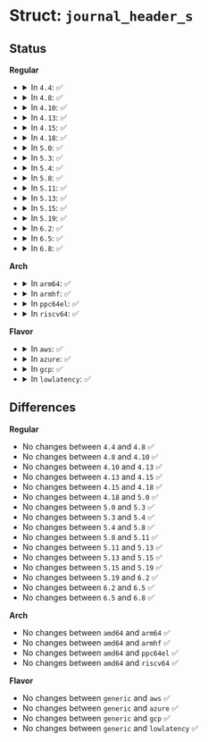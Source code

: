# Struct: <code>journal_header_s</code>

## Status
<b>Regular</b>
<ul>
<li>
<details>
<summary>In <code>4.4</code>: ✅</summary>

```c
struct journal_header_s {
    __be32 h_magic;
    __be32 h_blocktype;
    __be32 h_sequence;
};
```
</details>
</li>
<li>
<details>
<summary>In <code>4.8</code>: ✅</summary>

```c
struct journal_header_s {
    __be32 h_magic;
    __be32 h_blocktype;
    __be32 h_sequence;
};
```
</details>
</li>
<li>
<details>
<summary>In <code>4.10</code>: ✅</summary>

```c
struct journal_header_s {
    __be32 h_magic;
    __be32 h_blocktype;
    __be32 h_sequence;
};
```
</details>
</li>
<li>
<details>
<summary>In <code>4.13</code>: ✅</summary>

```c
struct journal_header_s {
    __be32 h_magic;
    __be32 h_blocktype;
    __be32 h_sequence;
};
```
</details>
</li>
<li>
<details>
<summary>In <code>4.15</code>: ✅</summary>

```c
struct journal_header_s {
    __be32 h_magic;
    __be32 h_blocktype;
    __be32 h_sequence;
};
```
</details>
</li>
<li>
<details>
<summary>In <code>4.18</code>: ✅</summary>

```c
struct journal_header_s {
    __be32 h_magic;
    __be32 h_blocktype;
    __be32 h_sequence;
};
```
</details>
</li>
<li>
<details>
<summary>In <code>5.0</code>: ✅</summary>

```c
struct journal_header_s {
    __be32 h_magic;
    __be32 h_blocktype;
    __be32 h_sequence;
};
```
</details>
</li>
<li>
<details>
<summary>In <code>5.3</code>: ✅</summary>

```c
struct journal_header_s {
    __be32 h_magic;
    __be32 h_blocktype;
    __be32 h_sequence;
};
```
</details>
</li>
<li>
<details>
<summary>In <code>5.4</code>: ✅</summary>

```c
struct journal_header_s {
    __be32 h_magic;
    __be32 h_blocktype;
    __be32 h_sequence;
};
```
</details>
</li>
<li>
<details>
<summary>In <code>5.8</code>: ✅</summary>

```c
struct journal_header_s {
    __be32 h_magic;
    __be32 h_blocktype;
    __be32 h_sequence;
};
```
</details>
</li>
<li>
<details>
<summary>In <code>5.11</code>: ✅</summary>

```c
struct journal_header_s {
    __be32 h_magic;
    __be32 h_blocktype;
    __be32 h_sequence;
};
```
</details>
</li>
<li>
<details>
<summary>In <code>5.13</code>: ✅</summary>

```c
struct journal_header_s {
    __be32 h_magic;
    __be32 h_blocktype;
    __be32 h_sequence;
};
```
</details>
</li>
<li>
<details>
<summary>In <code>5.15</code>: ✅</summary>

```c
struct journal_header_s {
    __be32 h_magic;
    __be32 h_blocktype;
    __be32 h_sequence;
};
```
</details>
</li>
<li>
<details>
<summary>In <code>5.19</code>: ✅</summary>

```c
struct journal_header_s {
    __be32 h_magic;
    __be32 h_blocktype;
    __be32 h_sequence;
};
```
</details>
</li>
<li>
<details>
<summary>In <code>6.2</code>: ✅</summary>

```c
struct journal_header_s {
    __be32 h_magic;
    __be32 h_blocktype;
    __be32 h_sequence;
};
```
</details>
</li>
<li>
<details>
<summary>In <code>6.5</code>: ✅</summary>

```c
struct journal_header_s {
    __be32 h_magic;
    __be32 h_blocktype;
    __be32 h_sequence;
};
```
</details>
</li>
<li>
<details>
<summary>In <code>6.8</code>: ✅</summary>

```c
struct journal_header_s {
    __be32 h_magic;
    __be32 h_blocktype;
    __be32 h_sequence;
};
```
</details>
</li>
</ul>
<b>Arch</b>
<ul>
<li>
<details>
<summary>In <code>arm64</code>: ✅</summary>

```c
struct journal_header_s {
    __be32 h_magic;
    __be32 h_blocktype;
    __be32 h_sequence;
};
```
</details>
</li>
<li>
<details>
<summary>In <code>armhf</code>: ✅</summary>

```c
struct journal_header_s {
    __be32 h_magic;
    __be32 h_blocktype;
    __be32 h_sequence;
};
```
</details>
</li>
<li>
<details>
<summary>In <code>ppc64el</code>: ✅</summary>

```c
struct journal_header_s {
    __be32 h_magic;
    __be32 h_blocktype;
    __be32 h_sequence;
};
```
</details>
</li>
<li>
<details>
<summary>In <code>riscv64</code>: ✅</summary>

```c
struct journal_header_s {
    __be32 h_magic;
    __be32 h_blocktype;
    __be32 h_sequence;
};
```
</details>
</li>
</ul>
<b>Flavor</b>
<ul>
<li>
<details>
<summary>In <code>aws</code>: ✅</summary>

```c
struct journal_header_s {
    __be32 h_magic;
    __be32 h_blocktype;
    __be32 h_sequence;
};
```
</details>
</li>
<li>
<details>
<summary>In <code>azure</code>: ✅</summary>

```c
struct journal_header_s {
    __be32 h_magic;
    __be32 h_blocktype;
    __be32 h_sequence;
};
```
</details>
</li>
<li>
<details>
<summary>In <code>gcp</code>: ✅</summary>

```c
struct journal_header_s {
    __be32 h_magic;
    __be32 h_blocktype;
    __be32 h_sequence;
};
```
</details>
</li>
<li>
<details>
<summary>In <code>lowlatency</code>: ✅</summary>

```c
struct journal_header_s {
    __be32 h_magic;
    __be32 h_blocktype;
    __be32 h_sequence;
};
```
</details>
</li>
</ul>

## Differences
<b>Regular</b>
<ul>
<li>
No changes between <code>4.4</code> and <code>4.8</code> ✅
</li>
<li>
No changes between <code>4.8</code> and <code>4.10</code> ✅
</li>
<li>
No changes between <code>4.10</code> and <code>4.13</code> ✅
</li>
<li>
No changes between <code>4.13</code> and <code>4.15</code> ✅
</li>
<li>
No changes between <code>4.15</code> and <code>4.18</code> ✅
</li>
<li>
No changes between <code>4.18</code> and <code>5.0</code> ✅
</li>
<li>
No changes between <code>5.0</code> and <code>5.3</code> ✅
</li>
<li>
No changes between <code>5.3</code> and <code>5.4</code> ✅
</li>
<li>
No changes between <code>5.4</code> and <code>5.8</code> ✅
</li>
<li>
No changes between <code>5.8</code> and <code>5.11</code> ✅
</li>
<li>
No changes between <code>5.11</code> and <code>5.13</code> ✅
</li>
<li>
No changes between <code>5.13</code> and <code>5.15</code> ✅
</li>
<li>
No changes between <code>5.15</code> and <code>5.19</code> ✅
</li>
<li>
No changes between <code>5.19</code> and <code>6.2</code> ✅
</li>
<li>
No changes between <code>6.2</code> and <code>6.5</code> ✅
</li>
<li>
No changes between <code>6.5</code> and <code>6.8</code> ✅
</li>
</ul>
<b>Arch</b>
<ul>
<li>
No changes between <code>amd64</code> and <code>arm64</code> ✅
</li>
<li>
No changes between <code>amd64</code> and <code>armhf</code> ✅
</li>
<li>
No changes between <code>amd64</code> and <code>ppc64el</code> ✅
</li>
<li>
No changes between <code>amd64</code> and <code>riscv64</code> ✅
</li>
</ul>
<b>Flavor</b>
<ul>
<li>
No changes between <code>generic</code> and <code>aws</code> ✅
</li>
<li>
No changes between <code>generic</code> and <code>azure</code> ✅
</li>
<li>
No changes between <code>generic</code> and <code>gcp</code> ✅
</li>
<li>
No changes between <code>generic</code> and <code>lowlatency</code> ✅
</li>
</ul>
